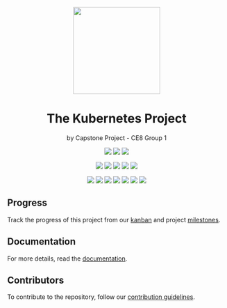 <p align="center">
    <img src="https://www.logo.wine/a/logo/Kubernetes/Kubernetes-Logo.wine.svg" height="200">
</p>

<h1 align="center">The Kubernetes Project</h1>
<p align="center">by Capstone Project - CE8 Group 1</p>

<p align="center">
  <img src="https://img.shields.io/github/actions/workflow/status/ntu-ce8-project/eks-infra/cluster-creation.yml">
  <img src="https://img.shields.io/github/license/ntu-ce8-project/eks-infra">
  <img src="https://img.shields.io/github/languages/top/ntu-ce8-project/eks-infra">
</p>

<p align="center">
  <img src="https://img.shields.io/github/commit-activity/t/ntu-ce8-project/eks-infra">
  <img src="https://img.shields.io/github/commit-activity/w/ntu-ce8-project/eks-infra">
  <img src="https://img.shields.io/github/last-commit/ntu-ce8-project/eks-infra">
  <img src="https://img.shields.io/github/issues/ntu-ce8-project/eks-infra">
  <img src="https://img.shields.io/github/issues-closed/ntu-ce8-project/eks-infra">
</p>

<p align="center">
  <img src="https://img.shields.io/badge/kubernetes-blue?style=flat&logo=kubernetes&logoColor=white">
  <img src="https://img.shields.io/badge/aws_eks-orange?style=flat&logo=amazonwebservices">

  <img src="https://img.shields.io/badge/github_actions-grey?style=flat&logo=github">
  <img src="https://img.shields.io/badge/helm_charts-blue?style=flat&logo=helm">
  <img src="https://img.shields.io/badge/terraform-lavender?style=flat&logo=terraform">

  <img src="https://img.shields.io/badge/load_testing-k6-mediumpurple?style=flat&logo=k6">
  <img src="https://img.shields.io/badge/dashboard-grafana_cloud-orange?style=flat&logo=grafana">
</p>


## Progress

Track the progress of this project from our [kanban](https://github.com/orgs/ntu-ce8-project/projects/2) and project [milestones](https://github.com/ntu-ce8-project/eks-infra/milestones).

## Documentation

For more details, read the [documentation](https://github.com/ntu-ce8-project/eks-infra/wiki).

## Contributors

To contribute to the repository, follow our [contribution guidelines](/CONTRIBUTING.md).
